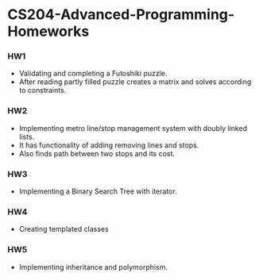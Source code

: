 # CS204-Advanced-Programming-Homeworks

### HW1 
- Validating and completing a Futoshiki puzzle. 
- After reading partly filled puzzle creates a matrix and solves according to constraints.

### HW2
- Implementing metro line/stop management system with doubly linked lists.
- It has functionality of adding removing lines and stops.
- Also finds path between two stops and its cost.

### HW3
- Implementing a Binary Search Tree with iterator.

### HW4
- Creating templated classes

### HW5
- Implementing inheritance and polymorphism.
